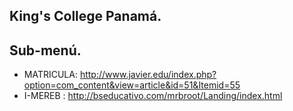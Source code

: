 ## King's College Panamá.

 <!-- Proyecto II - Programación Web - Semana 13 entrega.

 Utilizar: HTML-JS-PHP.
 Tema: Web de un Colegio.

1. Index: Nombre del colegio, logo del colegio,
contador de visita (javascript), mapa, un ingresar.
2. PHP: informacion de matricula, ingresar nombre, edad.
3. Prompt: Nombre del estudiante y usted esta en
 (12-13 I
  13-14 II
  14-15 III
  15-16 IV
  16-17 V
  17-18 VI)-->

## Sub-menú.
- MATRICULA: http://www.javier.edu/index.php?option=com_content&view=article&id=51&Itemid=55
- I-MEREB : http://bseducativo.com/mrbroot/Landing/index.html
